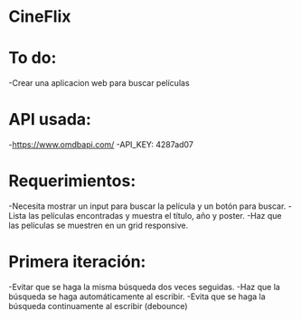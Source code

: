 # CineFlix

# To do:

-Crear una aplicacion web para buscar películas

# API usada: 

-https://www.omdbapi.com/
-API_KEY: 4287ad07

# Requerimientos:

-Necesita mostrar un input para buscar la película y un botón para buscar.
-Lista las películas encontradas y muestra el título, año y poster.
-Haz que las películas se muestren en un grid responsive.

# Primera iteración:

-Evitar que se haga la misma búsqueda dos veces seguidas.
-Haz que la búsqueda se haga automáticamente al escribir.
-Evita que se haga la búsqueda continuamente al escribir (debounce)
